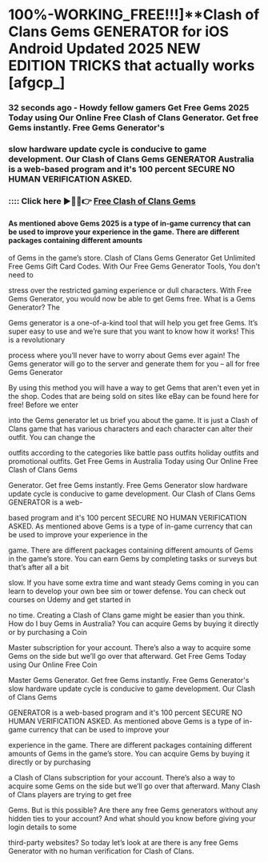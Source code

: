 # 100%-WORKING_FREE!!!]**Clash of Clans Gems GENERATOR for iOS Android Updated 2025 NEW EDITION TRICKS that actually works [afgcp_]

### 32 seconds ago - Howdy fellow gamers Get Free Gems 2025 Today using Our Online Free Clash of Clans Generator. Get free Gems instantly. Free Gems Generator's 

### slow hardware update cycle is conducive to game development. Our Clash of Clans Gems GENERATOR Australia is a web-based program and it's 100 percent SECURE NO HUMAN VERIFICATION ASKED.



### :::: Click here ►🔴✅👉 <a href="https://lookerstudio.google.com/s/h2YyuEl9A_g">Free Clash of Clans Gems</a>



#### As mentioned above Gems 2025 is a type of in-game currency that can be used to improve your experience in the game. There are different packages containing different amounts 

of Gems in the game’s store. Clash of Clans Gems Generator Get Unlimited Free Gems Gift Card Codes. With Our Free Gems Generator Tools, You don't need to 

stress over the restricted gaming experience or dull characters. With Free Gems Generator, you would now be able to get Gems free. What is a Gems Generator? The 

Gems generator is a one-of-a-kind tool that will help you get free Gems. It’s super easy to use and we’re sure that you want to know how it works! This is a revolutionary 

process where you’ll never have to worry about Gems ever again! The Gems generator will go to the server and generate them for you – all for free Gems Generator 

By using this method you will have a way to get Gems that aren't even yet in the shop. Codes that are being sold on sites like eBay can be found here for free! Before we enter 

into the Gems generator let us brief you about the game. It is just a Clash of Clans game that has various characters and each character can alter their outfit. You can change the 

outfits according to the categories like battle pass outfits holiday outfits and promotional outfits. Get Free Gems in Australia Today using Our Online Free Clash of Clans Gems 

Generator. Get free Gems instantly. Free Gems Generator slow hardware update cycle is conducive to game development. Our Clash of Clans Gems GENERATOR is a web-

based program and it's 100 percent SECURE NO HUMAN VERIFICATION ASKED. As mentioned above Gems is a type of in-game currency that can be used to improve your experience in the 

game. There are different packages containing different amounts of Gems in the game’s store. You can earn Gems by completing tasks or surveys but that’s after all a bit 

slow. If you have some extra time and want steady Gems coming in you can learn to develop your own bee sim or tower defense. You can check out courses on Udemy and get started in 

no time. Creating a Clash of Clans game might be easier than you think. How do I buy Gems in Australia? You can acquire Gems by buying it directly or by purchasing a Coin 

Master subscription for your account. There’s also a way to acquire some Gems on the side but we’ll go over that afterward. Get Free Gems Today using Our Online Free Coin 

Master Gems Generator. Get free Gems instantly. Free Gems Generator's slow hardware update cycle is conducive to game development. Our Clash of Clans Gems 

GENERATOR is a web-based program and it's 100 percent SECURE NO HUMAN VERIFICATION ASKED. As mentioned above Gems is a type of in-game currency that can be used to improve your 

experience in the game. There are different packages containing different amounts of Gems in the game’s store. You can acquire Gems by buying it directly or by purchasing 

a Clash of Clans subscription for your account. There’s also a way to acquire some Gems on the side but we’ll go over that afterward. Many Clash of Clans players are trying to get free 

Gems. But is this possible? Are there any free Gems generators without any hidden ties to your account? And what should you know before giving your login details to some 

third-party websites? So today let’s look at are there is any free Gems Generator with no human verification for Clash of Clans.


